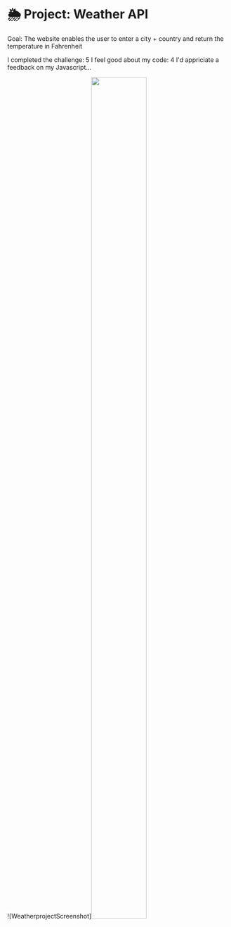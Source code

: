 # 🌦 Project: Weather API
Goal: The website enables the user to enter a city + country and return the temperature in Fahrenheit




I completed the challenge: 5
I feel good about my code: 4
I'd appriciate a feedback on my Javascript...

![WeatherprojectScreenshot]<img src=“WeatherprojectScreenshot.png” width=50% height=70%>
